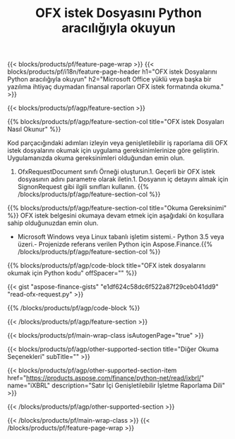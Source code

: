 ﻿---
title: OFX istek Dosyasını Python aracılığıyla okuyun
description: OFX istek dosyası okuması için örnek kod. Python tabanlı uygulamalarda toplu OFX istek dosyalarını okumak için API örnek kodunu kullanın. 
url: /tr/python-net/read/ofx-request/
family: finance
platformtag: python
feature: read
informat: OFX request
outformat: 
otherformats: 
---
{{< blocks/products/pf/feature-page-wrap >}}
{{< blocks/products/pf/i18n/feature-page-header h1="OFX istek Dosyalarını Python aracılığıyla okuyun" h2="Microsoft Office yüklü veya başka bir yazılıma ihtiyaç duymadan finansal raporları OFX istek formatında okuma." >}}

{{< blocks/products/pf/agp/feature-section >}}

{{% blocks/products/pf/agp/feature-section-col title="OFX istek Dosyaları Nasıl Okunur" %}}

Kod parçacığındaki adımları izleyin veya genişletilebilir iş raporlama dili OFX istek dosyalarını okumak için uygulama gereksinimlerinize göre geliştirin. Uygulamanızda okuma gereksinimleri olduğundan emin olun.

1. OfxRequestDocument sınıfı Örneği oluşturun.1. Geçerli bir OFX istek dosyasının adını parametre olarak iletin.1. Dosyanın iç detayını almak için SignonRequest gibi ilgili sınıfları kullanın.
{{% /blocks/products/pf/agp/feature-section-col %}}

{{% blocks/products/pf/agp/feature-section-col title="Okuma Gereksinimi" %}}
OFX istek belgesini okumaya devam etmek için aşağıdaki ön koşullara sahip olduğunuzdan emin olun. 
- Microsoft Windows veya Linux tabanlı işletim sistemi.- Python 3.5 veya üzeri.- Projenizde referans verilen Python için Aspose.Finance.{{% /blocks/products/pf/agp/feature-section-col %}}

{{% blocks/products/pf/agp/code-block title="OFX istek dosyalarını okumak için Python kodu" offSpacer="" %}}

{{< gist "aspose-finance-gists" "e1df624c58dc6f522a87f29ceb041dd9" "read-ofx-request.py" >}}

{{% /blocks/products/pf/agp/code-block %}}

{{< /blocks/products/pf/agp/feature-section >}}

{{< blocks/products/pf/main-wrap-class isAutogenPage="true" >}}

{{< blocks/products/pf/agp/other-supported-section title="Diğer Okuma Seçenekleri" subTitle="" >}}

{{< blocks/products/pf/agp/other-supported-section-item href="https://products.aspose.com/finance/python-net/read/ixbrl/" name="iXBRL" description="Satır İçi Genişletilebilir İşletme Raporlama Dili" >}}

{{< /blocks/products/pf/agp/other-supported-section >}}

{{< /blocks/products/pf/main-wrap-class >}}
{{< /blocks/products/pf/feature-page-wrap >}}